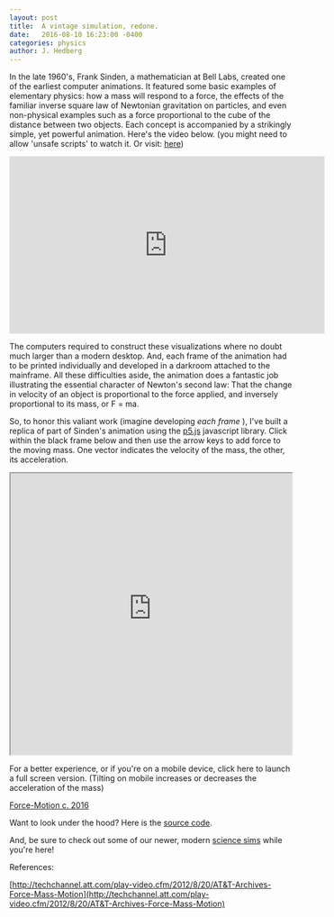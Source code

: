 ```yaml
---
layout: post
title:  A vintage simulation, redone.
date:   2016-08-10 16:23:00 -0400
categories: physics
author: J. Hedberg
---
```




In the late 1960's, Frank Sinden, a mathematician at Bell Labs, created one of the earliest computer animations. It featured some basic examples of elementary physics: how a mass will respond to a force, the effects of the familiar inverse square law of Newtonian gravitation on particles, and even non-physical examples such as a force proportional to the cube of the distance between two objects. Each concept is accompanied by a strikingly simple, yet powerful animation. Here's the video below. (you might need to allow 'unsafe scripts' to watch it. Or visit: <a href="http://techchannel.att.com/play-video.cfm/2012/8/20/AT&T-Archives-Force-Mass-Motion">here</a>)

<iframe width="560" height="315" src="http://techchannel.att.com/embed/index.cfm?mediaID=11125&w=560&h=315" frameborder="0" allowfullscreen ></iframe>

The computers required to construct these visualizations where no doubt much larger than a modern desktop. And, each frame of the animation had to be printed individually and developed in a darkroom attached to the mainframe. All these difficulties aside, the animation does a fantastic job illustrating the essential character of Newton's second law: That the change in velocity of an object is proportional to the force applied, and inversely proportional to its mass, or F = ma.

So, to honor this valiant work (imagine developing _each frame_ ), I've built a replica of part of Sinden's animation using the [p5.js](http://www.p5js.org) javascript library. Click within the black frame below and then use the arrow keys to add force to the moving mass. One vector indicates the velocity of the mass, the other, its acceleration.

<iframe src="https://ccny-physics-sims.github.io/sims/force-motion/" width ="500" height="500" ></iframe >

For a better experience, or if you're on a mobile device, click here to launch a full screen version. (Tilting on mobile increases or decreases the acceleration of the mass)

[Force-Motion c. 2016](https://ccny-physics-sims.github.io/sims/force-motion/)

Want to look under the hood? Here is the [source code](https://github.com/ccny-physics-sims/sims/blob/gh-pages/force-motion/sketch.js).



And, be sure to check out some of our newer, modern [science sims]({{site.url}}/sims-catalog) while you're here!

References:

[http://techchannel.att.com/play-video.cfm/2012/8/20/AT&T-Archives-Force-Mass-Motion](http://techchannel.att.com/play-video.cfm/2012/8/20/AT&T-Archives-Force-Mass-Motion)
